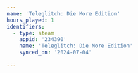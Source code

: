```yaml
---
name: 'Teleglitch: Die More Edition'
hours_played: 1
identifiers:
  - type: steam
    appid: '234390'
    name: 'Teleglitch: Die More Edition'
    synced_on: '2024-07-04'

---
```

